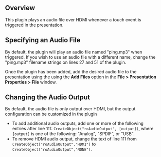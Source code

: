 Overview
---------

<p>This plugin plays an audio file over HDMI whenever a touch event is triggered in the presentation.</p>

Specifying an Audio File
---------------------------
<p>By default, the plugin will play an audio file named "ping.mp3" when triggered. If you wish to use an audio file with a different name, change the "ping.mp3" filename strings on lines 27 and 51 of the plugin. 
<p>Once the plugin has been added, add the desired audio file to the presentation using the using the <strong>Add Files</strong> option in the <strong>File > Presentation Properties > File</strong> window.</p>

Changing the Audio Output
-------------------------
<p>By default, the audio file is only output over HDMI, but the output configuration can be customized in the plugin</p>
<ul>
<li>To add additional audio outputs, add one or more of the following entries after line 111: <code>CreateObject("roAudioOutput", [output])</code>, where <code>[output]</code> is one of the following: "Analog", "SPDIF", or "USB".
<li>To remove HDMI audio output, change the text of line 111 from <code>CreateObject("roAudioOutput","HDMI")</code> to <code>CreateObject("roAudioOutput","NONE")</code>.</li>
